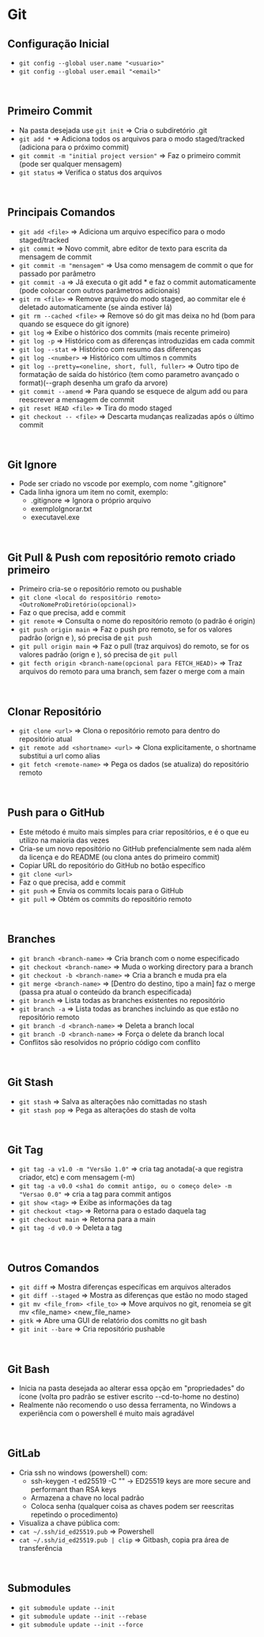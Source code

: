 # Git

## Configuração Inicial
- `git config --global user.name "<usuario>"`
- `git config --global user.email "<email>"`

<br>

## Primeiro Commit
- Na pasta desejada use `git init` => Cria o subdiretório .git
- `git add *` => Adiciona todos os arquivos para o modo staged/tracked (adiciona para o próximo commit)
- `git commit -m "initial project version"` => Faz o primeiro commit (pode ser qualquer mensagem)
- `git status` => Verifica o status dos arquivos

<br>

## Principais Comandos
- `git add <file>` => Adiciona um arquivo específico para o modo staged/tracked
- `git commit` => Novo commit, abre editor de texto para escrita da mensagem de commit
- `git commit -m "mensagem"` => Usa como mensagem de commit o que for passado por parâmetro
- `git commit -a` => Já executa o git add * e faz o commit automaticamente (pode colocar com outros parâmetros adicionais)
- `git rm <file>` => Remove arquivo do modo staged, ao commitar ele é deletado automaticamente (se ainda estiver lá)
- `git rm --cached <file>` => Remove só do git mas deixa no hd (bom para quando se esquece do git ignore)
- `git log` => Exibe o histórico dos commits (mais recente primeiro)
- `git log -p` => Histórico com as diferenças introduzidas em cada commit
- `git log --stat` => Histórico com resumo das diferenças
- `git log -<number>` => Histórico com ultimos n commits
- `git log --pretty=<oneline, short, full, fuller>` => Outro tipo de formatação de saída do histórico (tem como parametro avançado o format)(--graph desenha um grafo da arvore)
- `git commit --amend` => Para quando se esquece de algum add ou para reescrever a mensagem de commit
- `git reset HEAD <file>` => Tira do modo staged
- `git checkout -- <file>` => Descarta mudanças realizadas após o último commit

<br>

## Git Ignore
- Pode ser criado no vscode por exemplo, com nome ".gitignore"
- Cada linha ignora um item no comit, exemplo:
    - .gitignore => Ignora o próprio arquivo
    - exemploIgnorar.txt
    - executavel.exe

<br>

## Git Pull & Push com repositório remoto criado primeiro
- Primeiro cria-se o repositório remoto ou pushable
- `git clone <local do respositório remoto> <OutroNomeProDiretório(opcional)>`
- Faz o que precisa, add e commit
- `git remote` => Consulta o nome do repositório remoto (o padrão é origin)
- `git push origin main` => Faz o push pro remoto, se for os valores padrão (orign e <branch atual>), só precisa de `git push`
- `git pull origin main` => Faz o pull (traz arquivos) do remoto, se for os valores padrão (orign e <branch atual>), só precisa de `git pull`
- `git fecth origin <branch-name(opcional para FETCH_HEAD)>` => Traz arquivos do remoto para uma branch, sem fazer o merge com a main

<br>

## Clonar Repositório
- `git clone <url>` => Clona o repositório remoto para dentro do repositório atual
- `git remote add <shortname> <url>` => Clona explicitamente, o shortname substitui a url como alias
- `git fetch <remote-name>` => Pega os dados (se atualiza) do repositório remoto

<br>

## Push para o GitHub
- Este método é muito mais simples para criar repositórios, e é o que eu utilizo na maioria das vezes
- Cria-se um novo repositório no GitHub prefencialmente sem nada além da licença e do README (ou clona antes do primeiro commit)
- Copiar URL do repositório do GitHub no botão específico
- `git clone <url>`
- Faz o que precisa, add e commit
- `git push` => Envia os commits locais para o GitHub
- `git pull` => Obtém os commits do repositório remoto

<br>

## Branches
- `git branch <branch-name>` => Cria branch com o nome especificado
- `git checkout <branch-name>` => Muda o working directory para a branch
- `git checkout -b <branch-name>` => Cria a branch e muda pra ela
- `git merge <branch-name>` => [Dentro do destino, tipo a main] faz o merge (passa pra atual o conteúdo da branch especificada)
- `git branch` => Lista todas as branches existentes no repositório
- `git branch -a` => Lista todas as branches incluindo as que estão no repositório remoto
- `git branch -d <branch-name>` => Deleta a branch local
- `git branch -D <branch-name>` => Força o delete da branch local
- Conflitos são resolvidos no próprio código com conflito

<br>

## Git Stash
- `git stash` => Salva as alterações não comittadas no stash
- `git stash pop` => Pega as alterações do stash de volta

<br>

## Git Tag
- `git tag -a v1.0 -m "Versão 1.0"` => cria tag anotada(-a que registra criador, etc) e com mensagem (-m)
- `git tag -a v0.0 <sha1 do commit antigo, ou o começo dele> -m "Versao 0.0"` => cria a tag para commit antigos
- `git show <tag>` => Exibe as informações da tag
- `git checkout <tag>` => Retorna para o estado daquela tag
- `git checkout main` => Retorna para a main
- `git tag -d v0.0` -> Deleta a tag

<br>

## Outros Comandos
- `git diff` => Mostra diferenças específicas em arquivos alterados
- `git diff --staged` => Mostra as diferenças que estão no modo staged
- `git mv <file_from> <file_to>` => Move arquivos no git, renomeia se git mv <file_name> <new_file_name>
- `gitk` => Abre uma GUI de relatório dos comitts no git bash
- `git init --bare` => Cria repositório pushable

<br>

## Git Bash
- Inicia na pasta desejada ao alterar essa opção em "propriedades" do ícone (volta pro padrão se estiver escrito --cd-to-home no destino)
- Realmente não recomendo o uso dessa ferramenta, no Windows a experiência com o powershell é muito mais agradável

<br>

## GitLab
- Cria ssh no windows (powershell) com:
    - ssh-keygen -t ed25519 -C "<email>" -> ED25519 keys are more secure and performant than RSA keys
    - Armazena a chave no local padrão
    - Coloca senha (qualquer coisa as chaves podem ser reescritas repetindo o procedimento)
- Visualiza a chave pública com:
- `cat ~/.ssh/id_ed25519.pub` => Powershell
- `cat ~/.ssh/id_ed25519.pub | clip` => Gitbash, copia pra área de transferência

<br>

## Submodules
- `git submodule update --init`
- `git submodule update --init --rebase`
- `git submodule update --init --force`
